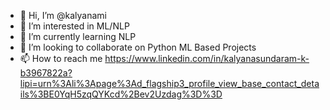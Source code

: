 - 👋 Hi, I’m @kalyanami
- 👀 I’m interested in ML/NLP
- 🌱 I’m currently learning NLP
- 💞️ I’m looking to collaborate on Python ML Based Projects
- 📫 How to reach me https://www.linkedin.com/in/kalyanasundaram-k-b3967822a?lipi=urn%3Ali%3Apage%3Ad_flagship3_profile_view_base_contact_details%3BE0YqH5zqQYKcd%2Bev2Uzdag%3D%3D

<!---
kalyanami/kalyanami is a ✨ special ✨ repository because its `README.md` (this file) appears on your GitHub profile.
You can click the Preview link to take a look at your changes.
--->

